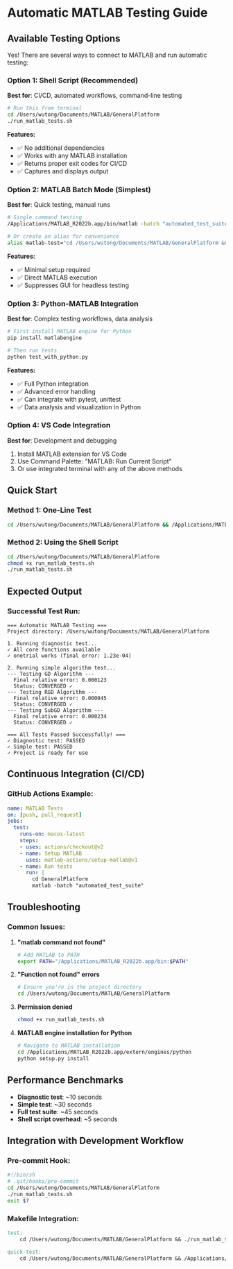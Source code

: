 # Automatic MATLAB Testing Guide

## Available Testing Options

Yes! There are several ways to connect to MATLAB and run automatic testing:

### Option 1: Shell Script (Recommended)
**Best for**: CI/CD, automated workflows, command-line testing

```bash
# Run this from terminal
cd /Users/wutong/Documents/MATLAB/GeneralPlatform
./run_matlab_tests.sh
```

**Features:**
- ✅ No additional dependencies
- ✅ Works with any MATLAB installation
- ✅ Returns proper exit codes for CI/CD
- ✅ Captures and displays output

### Option 2: MATLAB Batch Mode (Simplest)
**Best for**: Quick testing, manual runs

```bash
# Single command testing
/Applications/MATLAB_R2022b.app/bin/matlab -batch "automated_test_suite"

# Or create an alias for convenience
alias matlab-test="cd /Users/wutong/Documents/MATLAB/GeneralPlatform && /Applications/MATLAB_R2022b.app/bin/matlab -batch 'automated_test_suite'"
```

**Features:**
- ✅ Minimal setup required
- ✅ Direct MATLAB execution
- ✅ Suppresses GUI for headless testing

### Option 3: Python-MATLAB Integration
**Best for**: Complex testing workflows, data analysis

```bash
# First install MATLAB engine for Python
pip install matlabengine

# Then run tests
python test_with_python.py
```

**Features:**
- ✅ Full Python integration
- ✅ Advanced error handling
- ✅ Can integrate with pytest, unittest
- ✅ Data analysis and visualization in Python

### Option 4: VS Code Integration
**Best for**: Development and debugging

1. Install MATLAB extension for VS Code
2. Use Command Palette: "MATLAB: Run Current Script"
3. Or use integrated terminal with any of the above methods

## Quick Start

### Method 1: One-Line Test
```bash
cd /Users/wutong/Documents/MATLAB/GeneralPlatform && /Applications/MATLAB_R2022b.app/bin/matlab -batch "addpath('utilities'); addpath('solver'); addpath('Initialization_groundtruth'); simple_test"
```

### Method 2: Using the Shell Script
```bash
cd /Users/wutong/Documents/MATLAB/GeneralPlatform
chmod +x run_matlab_tests.sh
./run_matlab_tests.sh
```

## Expected Output

### Successful Test Run:
```
=== Automatic MATLAB Testing ===
Project directory: /Users/wutong/Documents/MATLAB/GeneralPlatform

1. Running diagnostic test...
✓ All core functions available
✓ onetrial works (final error: 1.23e-04)

2. Running simple algorithm test...
--- Testing GD Algorithm ---
  Final relative error: 0.000123
  Status: CONVERGED ✓
--- Testing RGD Algorithm ---
  Final relative error: 0.000045
  Status: CONVERGED ✓
--- Testing SubGD Algorithm ---
  Final relative error: 0.000234
  Status: CONVERGED ✓

=== All Tests Passed Successfully! ===
✓ Diagnostic test: PASSED
✓ Simple test: PASSED
✓ Project is ready for use
```

## Continuous Integration (CI/CD)

### GitHub Actions Example:
```yaml
name: MATLAB Tests
on: [push, pull_request]
jobs:
  test:
    runs-on: macos-latest
    steps:
    - uses: actions/checkout@v2
    - name: Setup MATLAB
      uses: matlab-actions/setup-matlab@v1
    - name: Run tests
      run: |
        cd GeneralPlatform
        matlab -batch "automated_test_suite"
```

## Troubleshooting

### Common Issues:

1. **"matlab command not found"**
   ```bash
   # Add MATLAB to PATH
   export PATH="/Applications/MATLAB_R2022b.app/bin:$PATH"
   ```

2. **"Function not found" errors**
   ```bash
   # Ensure you're in the project directory
   cd /Users/wutong/Documents/MATLAB/GeneralPlatform
   ```

3. **Permission denied**
   ```bash
   chmod +x run_matlab_tests.sh
   ```

4. **MATLAB engine installation for Python**
   ```bash
   # Navigate to MATLAB installation
   cd /Applications/MATLAB_R2022b.app/extern/engines/python
   python setup.py install
   ```

## Performance Benchmarks

- **Diagnostic test**: ~10 seconds
- **Simple test**: ~30 seconds  
- **Full test suite**: ~45 seconds
- **Shell script overhead**: ~5 seconds

## Integration with Development Workflow

### Pre-commit Hook:
```bash
#!/bin/sh
# .git/hooks/pre-commit
cd /Users/wutong/Documents/MATLAB/GeneralPlatform
./run_matlab_tests.sh
exit $?
```

### Makefile Integration:
```makefile
test:
	cd /Users/wutong/Documents/MATLAB/GeneralPlatform && ./run_matlab_tests.sh

quick-test:
	cd /Users/wutong/Documents/MATLAB/GeneralPlatform && /Applications/MATLAB_R2022b.app/bin/matlab -batch "simple_test"
```
